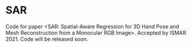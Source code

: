 # SAR
Code for paper &lt;SAR: Spatial-Aware Regression for 3D Hand Pose and Mesh Reconstruction from a Monocular RGB Image>. Accepted by ISMAR 2021.
Code will be released soon.
